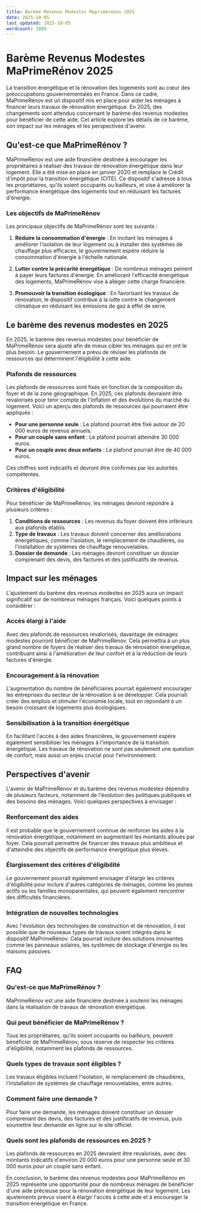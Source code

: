 ```yaml
---
title: Barème Revenus Modestes Maprimerenov 2025
date: 2025-10-05
last_updated: 2025-10-05
wordcount: 1000
---
```


# Barème Revenus Modestes MaPrimeRénov 2025

La transition énergétique et la rénovation des logements sont au cœur des préoccupations gouvernementales en France. Dans ce cadre, MaPrimeRénov est un dispositif mis en place pour aider les ménages à financer leurs travaux de rénovation énergétique. En 2025, des changements sont attendus concernant le barème des revenus modestes pour bénéficier de cette aide. Cet article explore les détails de ce barème, son impact sur les ménages et les perspectives d'avenir.

## Qu'est-ce que MaPrimeRénov ?

MaPrimeRénov est une aide financière destinée à encourager les propriétaires à réaliser des travaux de rénovation énergétique dans leur logement. Elle a été mise en place en janvier 2020 et remplace le Crédit d'impôt pour la transition énergétique (CITE). Ce dispositif s'adresse à tous les propriétaires, qu'ils soient occupants ou bailleurs, et vise à améliorer la performance énergétique des logements tout en réduisant les factures d'énergie.

### Les objectifs de MaPrimeRénov

Les principaux objectifs de MaPrimeRénov sont les suivants :

1. **Réduire la consommation d'énergie** : En incitant les ménages à améliorer l'isolation de leur logement ou à installer des systèmes de chauffage plus efficaces, le gouvernement espère réduire la consommation d'énergie à l'échelle nationale.

2. **Lutter contre la précarité énergétique** : De nombreux ménages peinent à payer leurs factures d'énergie. En améliorant l'efficacité énergétique des logements, MaPrimeRénov vise à alléger cette charge financière.

3. **Promouvoir la transition écologique** : En favorisant les travaux de rénovation, le dispositif contribue à la lutte contre le changement climatique en réduisant les émissions de gaz à effet de serre.

## Le barème des revenus modestes en 2025

En 2025, le barème des revenus modestes pour bénéficier de MaPrimeRénov sera ajusté afin de mieux cibler les ménages qui en ont le plus besoin. Le gouvernement a prévu de réviser les plafonds de ressources qui déterminent l'éligibilité à cette aide.

### Plafonds de ressources

Les plafonds de ressources sont fixés en fonction de la composition du foyer et de la zone géographique. En 2025, ces plafonds devraient être revalorisés pour tenir compte de l'inflation et des évolutions du marché du logement. Voici un aperçu des plafonds de ressources qui pourraient être appliqués :

- **Pour une personne seule** : Le plafond pourrait être fixé autour de 20 000 euros de revenus annuels.
- **Pour un couple sans enfant** : Le plafond pourrait atteindre 30 000 euros.
- **Pour un couple avec deux enfants** : Le plafond pourrait être de 40 000 euros.

Ces chiffres sont indicatifs et devront être confirmés par les autorités compétentes.

### Critères d'éligibilité

Pour bénéficier de MaPrimeRénov, les ménages devront répondre à plusieurs critères :

1. **Conditions de ressources** : Les revenus du foyer doivent être inférieurs aux plafonds établis.
2. **Type de travaux** : Les travaux doivent concerner des améliorations énergétiques, comme l'isolation, le remplacement de chaudières, ou l'installation de systèmes de chauffage renouvelables.
3. **Dossier de demande** : Les ménages devront constituer un dossier comprenant des devis, des factures et des justificatifs de revenus.

## Impact sur les ménages

L'ajustement du barème des revenus modestes en 2025 aura un impact significatif sur de nombreux ménages français. Voici quelques points à considérer :

### Accès élargi à l'aide

Avec des plafonds de ressources revalorisés, davantage de ménages modestes pourront bénéficier de MaPrimeRénov. Cela permettra à un plus grand nombre de foyers de réaliser des travaux de rénovation énergétique, contribuant ainsi à l'amélioration de leur confort et à la réduction de leurs factures d'énergie.

### Encouragement à la rénovation

L'augmentation du nombre de bénéficiaires pourrait également encourager les entreprises du secteur de la rénovation à se développer. Cela pourrait créer des emplois et stimuler l'économie locale, tout en répondant à un besoin croissant de logements plus écologiques.

### Sensibilisation à la transition énergétique

En facilitant l'accès à des aides financières, le gouvernement espère également sensibiliser les ménages à l'importance de la transition énergétique. Les travaux de rénovation ne sont pas seulement une question de confort, mais aussi un enjeu crucial pour l'environnement.

## Perspectives d'avenir

L'avenir de MaPrimeRénov et du barème des revenus modestes dépendra de plusieurs facteurs, notamment de l'évolution des politiques publiques et des besoins des ménages. Voici quelques perspectives à envisager :

### Renforcement des aides

Il est probable que le gouvernement continue de renforcer les aides à la rénovation énergétique, notamment en augmentant les montants alloués par foyer. Cela pourrait permettre de financer des travaux plus ambitieux et d'atteindre des objectifs de performance énergétique plus élevés.

### Élargissement des critères d'éligibilité

Le gouvernement pourrait également envisager d'élargir les critères d'éligibilité pour inclure d'autres catégories de ménages, comme les jeunes actifs ou les familles monoparentales, qui peuvent également rencontrer des difficultés financières.

### Intégration de nouvelles technologies

Avec l'évolution des technologies de construction et de rénovation, il est possible que de nouveaux types de travaux soient intégrés dans le dispositif MaPrimeRénov. Cela pourrait inclure des solutions innovantes comme les panneaux solaires, les systèmes de stockage d'énergie ou les maisons passives.

## FAQ

### Qu'est-ce que MaPrimeRénov ?

MaPrimeRénov est une aide financière destinée à soutenir les ménages dans la réalisation de travaux de rénovation énergétique.

### Qui peut bénéficier de MaPrimeRénov ?

Tous les propriétaires, qu'ils soient occupants ou bailleurs, peuvent bénéficier de MaPrimeRénov, sous réserve de respecter les critères d'éligibilité, notamment les plafonds de ressources.

### Quels types de travaux sont éligibles ?

Les travaux éligibles incluent l'isolation, le remplacement de chaudières, l'installation de systèmes de chauffage renouvelables, entre autres.

### Comment faire une demande ?

Pour faire une demande, les ménages doivent constituer un dossier comprenant des devis, des factures et des justificatifs de revenus, puis soumettre leur demande en ligne sur le site officiel.

### Quels sont les plafonds de ressources en 2025 ?

Les plafonds de ressources en 2025 devraient être revalorisés, avec des montants indicatifs d'environ 20 000 euros pour une personne seule et 30 000 euros pour un couple sans enfant.

En conclusion, le barème des revenus modestes pour MaPrimeRénov en 2025 représente une opportunité pour de nombreux ménages de bénéficier d'une aide précieuse pour la rénovation énergétique de leur logement. Les ajustements prévus visent à élargir l'accès à cette aide et à encourager la transition énergétique en France.